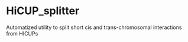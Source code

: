# HiCUP_splitter
Automatized utility to split short cis and trans-chromosomal interactions  from HICUPs 
